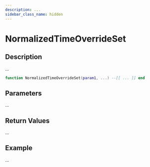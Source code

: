 ```yaml
---
description: ...
sidebar_class_name: hidden
---
```


# NormalizedTimeOverrideSet

## Description

...

```lua
function NormalizedTimeOverrideSet(param1, ...) --[[ ... ]] end
```

## Parameters

...

## Return Values

...

## Example

...

